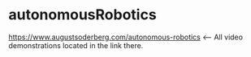 # autonomousRobotics
https://www.augustsoderberg.com/autonomous-robotics
<-- All video demonstrations located in the link there.
